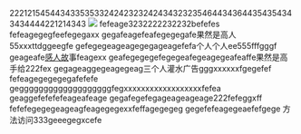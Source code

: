 22212154544343353533242423232424343232354644343644354354343434444221214343
![](images/screenshot\_1572354006521.png)
fefeage3232222232232befefes
fefeagegegfeefegegaxx
gegafeagefeafegegegafe果然是高人55xxxttdggeegfe
gefegegeageagegegageagefefa个人个人ee555fffgggf
geageafe[感人故](http://www.baidu.com)事feagexx
geafegegegefegegeafegeagegeafeaffe果然是高手给222fex
gegageaggegeagegeag三个人灌水广告gggxxxxxxfgegefef
fefeagegegegegafefefe
gegggggggggggggggggggfegxxxxxxxxxxxxxxxxxxfefea
geaggefefefefeageafeage
gegafegefegageageageage222fefeggxff
fefefegegegeageagfeagegegexxfeffagegegeg
gegefefeagegeaefefgege
方法访问333geeegegxcefe
